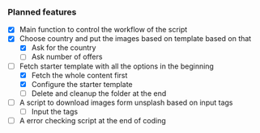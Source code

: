 
### Planned features

- [x] Main function to control the workflow of the script
- [x] Choose country and put the images based on template based on that
    - [x] Ask for the country
    - [ ] Ask number of offers
- [ ] Fetch starter template with all the options in the beginning
    - [x] Fetch the whole content first
    - [x] Configure the starter template
    - [ ] Delete and cleanup the folder at the end
- [ ] A script to download images form unsplash based on input tags
    - [ ] Input the tags
- [ ] A error checking script at the end of coding
